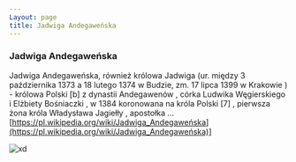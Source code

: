 ```yaml
---
Layout: page
title: Jadwiga Andegaweńska
---
```

### Jadwiga Andegaweńska
Jadwiga Andegaweńska, również królowa Jadwiga (ur. między 3 października 1373 a 18 lutego 1374 w Budzie, zm. 17 lipca 1399 w Krakowie ) - królowa Polski [b] z dynastii Andegawenów , córka Ludwika Węgierskiego i Elżbiety Bośniaczki , w 1384 koronowana na króla Polski [7] , pierwsza żona króla Władysława Jagiełły , apostołka ...
[https://pl.wikipedia.org/wiki/Jadwiga_Andegaweńska](https://pl.wikipedia.org/wiki/Jadwiga_Andegaweńska)]

![xd](https://img.wprost.pl/img/jadwiga-andegawenska-na-obrazie-aleksandra-augustynowicza/c5/8b/e9cc9d290146de13ac1767d486b5.jpeg)